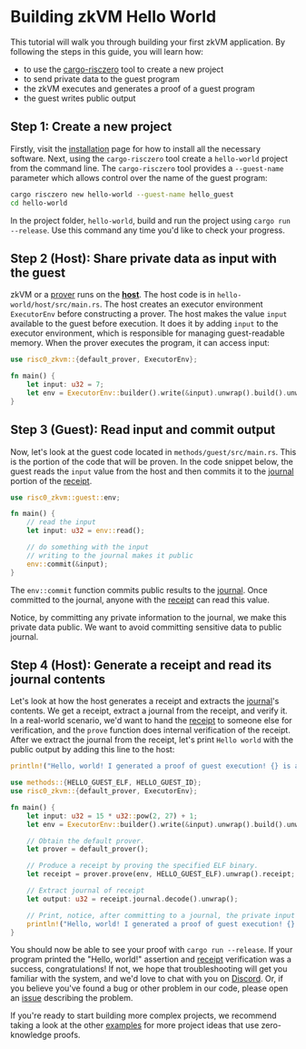 # Building zkVM Hello World

This tutorial will walk you through building your first zkVM application. By
following the steps in this guide, you will learn how:

- to use the [cargo-risczero] tool to create a new project
- to send private data to the guest program
- the zkVM executes and generates a proof of a guest program
- the guest writes public output

## Step 1: Create a new project

Firstly, visit the [installation][install] page for how to install all the
necessary software. Next, using the `cargo-risczero` tool create a `hello-world`
project from the command line. The `cargo-risczero` tool provides a
`--guest-name` parameter which allows control over the name of the guest
program:

```bash
cargo risczero new hello-world --guest-name hello_guest
cd hello-world
```

In the project folder, `hello-world`, build and run the project using `cargo run
--release`. Use this command any time you'd like to check your progress.

## Step 2 (Host): Share private data as input with the guest

zkVM or a [prover] runs on the **[host]**. The host code is in
`hello-world/host/src/main.rs`. The host creates an executor environment
`ExecutorEnv` before constructing a prover. The host makes the value `input`
available to the guest before execution. It does it by adding `input` to the
executor environment, which is responsible for managing guest-readable memory.
When the prover executes the program, it can access input:

```rust
use risc0_zkvm::{default_prover, ExecutorEnv};

fn main() {
    let input: u32 = 7;
    let env = ExecutorEnv::builder().write(&input).unwrap().build().unwrap();
}
```

## Step 3 (Guest): Read input and commit output

Now, let's look at the guest code located in `methods/guest/src/main.rs`. This
is the portion of the code that will be proven. In the code snippet below, the
guest reads the `input` value from the host and then commits it to the [journal]
portion of the [receipt].

```rust ignore
use risc0_zkvm::guest::env;

fn main() {
    // read the input
    let input: u32 = env::read();

    // do something with the input
    // writing to the journal makes it public
    env::commit(&input);
}
```

The `env::commit` function commits public results to the [journal]. Once
committed to the journal, anyone with the [receipt] can read this value.

Notice, by committing any private information to the journal, we make this
private data public. We want to avoid committing sensitive data to public
journal.

## Step 4 (Host): Generate a receipt and read its journal contents

Let's look at how the host generates a receipt and extracts the [journal]'s
contents. We get a receipt, extract a journal from the receipt, and verify it.
In a real-world scenario, we'd want to hand the [receipt] to someone else for
verification, and the `prove` function does internal verification of the
receipt. After we extract the journal from the receipt, let's print `Hello
world` with the public output by adding this line to the host:

```rust ignore
println!("Hello, world! I generated a proof of guest execution! {} is a public output from journal", output);
```

```rust ignore
use methods::{HELLO_GUEST_ELF, HELLO_GUEST_ID};
use risc0_zkvm::{default_prover, ExecutorEnv};

fn main() {
    let input: u32 = 15 * u32::pow(2, 27) + 1;
    let env = ExecutorEnv::builder().write(&input).unwrap().build().unwrap();

    // Obtain the default prover.
    let prover = default_prover();

    // Produce a receipt by proving the specified ELF binary.
    let receipt = prover.prove(env, HELLO_GUEST_ELF).unwrap().receipt;

    // Extract journal of receipt
    let output: u32 = receipt.journal.decode().unwrap();

    // Print, notice, after committing to a journal, the private input became public
    println!("Hello, world! I generated a proof of guest execution! {} is a public output from journal ", output);
}
```

You should now be able to see your proof with `cargo run --release`. If your
program printed the "Hello, world!" assertion and [receipt] verification was a
success, congratulations! If not, we hope that troubleshooting will get you
familiar with the system, and we'd love to chat with you on [Discord]. Or, if
you believe you've found a bug or other problem in our code, please open an
[issue] describing the problem.

If you're ready to start building more complex projects, we recommend taking a
look at the other [examples] for more project ideas that use zero-knowledge
proofs.

[cargo-risczero]: https://docs.rs/cargo-risczero
[Discord]: https://discord.gg/risczero
[examples]: ../examples.md
[guest]: /website/docs/terminology.md#guest-program
[host]: /website/docs/terminology.md#host-program
[install]: ../install.md
[issue]: https://github.com/risc0/risc0/issues/new/choose
[journal]: /website/docs/terminology.md#journal
[prover]: /website/docs/terminology.md#prover
[receipt]: /website/docs/terminology.md#receipt
[seal]: /website/docs/terminology.md#seal
